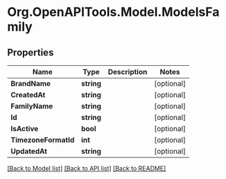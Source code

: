 # Org.OpenAPITools.Model.ModelsFamily

## Properties

Name | Type | Description | Notes
------------ | ------------- | ------------- | -------------
**BrandName** | **string** |  | [optional] 
**CreatedAt** | **string** |  | [optional] 
**FamilyName** | **string** |  | [optional] 
**Id** | **string** |  | [optional] 
**IsActive** | **bool** |  | [optional] 
**TimezoneFormatId** | **int** |  | [optional] 
**UpdatedAt** | **string** |  | [optional] 

[[Back to Model list]](../README.md#documentation-for-models) [[Back to API list]](../README.md#documentation-for-api-endpoints) [[Back to README]](../README.md)

